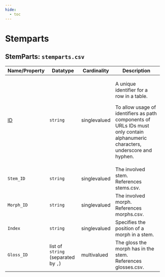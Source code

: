 ```yaml
---
hide:
  - toc
---
```

# Stemparts


## StemParts: `stemparts.csv`

Name/Property | Datatype | Cardinality | Description
 --- | --- | --- | --- 
[ID](http://cldf.clld.org/v1.0/terms.rdf#id) | `string` | singlevalued | <div> <p>A unique identifier for a row in a table.</p> <p> To allow usage of identifiers as path components of URLs IDs must only contain alphanumeric characters, underscore and hyphen. </p> </div> 
`Stem_ID` | `string` | singlevalued | The involved stem.<br>References stems.csv.
`Morph_ID` | `string` | singlevalued | The involved morph.<br>References morphs.csv.
`Index` | `string` | singlevalued | Specifies the position of a morph in a stem.
`Gloss_ID` | list of `string` (separated by `,`) | multivalued | The gloss the morph has in the stem.<br>References glosses.csv.